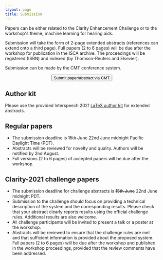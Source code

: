 ```yaml
---
layout: page
title: Submission
---
```


Papers can be either related to the Clarity Enhancement Challenge or to the workshop's theme, machine learning for hearing aids.

Submission will take the form of 2-page extended abstracts (references can extend onto a third page). Full papers (2 to 6 pages) will be due after the workshop for publication in the ISCA archive. The proceedings will be registered (ISBN) and indexed (by Thomson-Reuters and Elsevier).

Submission can be made by the CMT conference system. <!--A link will appear here when submissions open.-->

<center>
    <a href="https://cmt3.research.microsoft.com/CLARITY2021" target="_blank">
      <button class="btn btn-primary">Submit paper/abstract via CMT </button>
    </a>
  </center>



<h2>Author kit</h2> Please use the provided Interspeech 2021 <a href="{{ "/assets/Clarity2021_author_kit.zip"| relative_url }}" >LaTeX author kit</a> for extended abstracts.

<h2>Regular papers</h2>
<ul>
<li>The submission deadline is <del>15th June</del>  22nd June midnight Pacific Daylight Time (PDT).</li>
<li>Abstracts will be reviewed for novelty and quality. Authors will be notified by 2nd August.</li>
<li>Full versions (2 to 6 pages) of accepted papers will be due after the workshop.</li>
</ul>

<h2>Clarity-2021 challenge papers</h2>
<ul>
<li>The submission deadline for challenge abstracts is <del>15th June</del> 22nd June midnight PDT.</li>
<li>Submission to the challenge should focus on providing a technical description of the system and the corresponding results. Please check that your abstract clearly reports results using the official challenge rules. Additional results are also welcome.</li>
<li>All challenge participants will be invited to present a talk or a poster at the workshop.</li>
<li>Abstracts will be reviewed to ensure that the challenge rules are met and that sufficient information is provided about the proposed system. Full papers (2 to 6 pages) will be due after the workshop and published in the workshop proceedings, provided that the review comments have been addressed.</li>
</ul>
